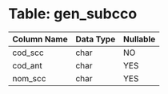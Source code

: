 # Table: gen_subcco

| Column Name | Data Type | Nullable |
|-------------|-----------|----------|
| cod_scc | char | NO |
| cod_ant | char | YES |
| nom_scc | char | YES |
